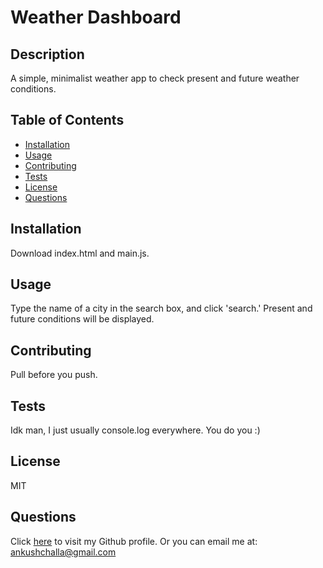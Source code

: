 # Weather Dashboard
## Description
A simple, minimalist weather app to check present and future weather conditions.
## Table of Contents
* [Installation](#installation)
* [Usage](#usage)
* [Contributing](#contributing)
* [Tests](#tests)
* [License](#license)
* [Questions](#questions)
## Installation
Download index.html and main.js.
## Usage
Type the name of a city in the search box, and click 'search.' Present and future conditions will be displayed.
## Contributing
Pull before you push.
## Tests
Idk man, I just usually console.log everywhere. You do you :)
## License
MIT
## Questions
Click [here](https://github.com/ankushchalla) to visit my Github profile.
Or you can email me at: ankushchalla@gmail.com
